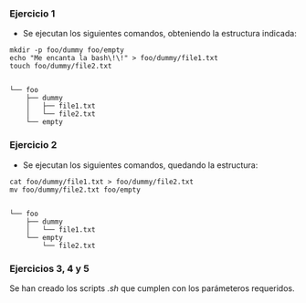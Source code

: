 ### Ejercicio 1

* Se ejecutan los siguientes comandos, obteniendo la estructura indicada:

```
mkdir -p foo/dummy foo/empty
echo "Me encanta la bash\!\!" > foo/dummy/file1.txt
touch foo/dummy/file2.txt


└── foo
    ├── dummy
    │   ├── file1.txt
    │   └── file2.txt
    └── empty
```

### Ejercicio 2

* Se ejecutan los siguientes comandos, quedando la estructura:

```
cat foo/dummy/file1.txt > foo/dummy/file2.txt
mv foo/dummy/file2.txt foo/empty


└── foo
    ├── dummy
    │   └── file1.txt
    └── empty
        └── file2.txt
```
    
### Ejercicios 3, 4 y 5

Se han creado los scripts *.sh* que cumplen con los parámeteros requeridos.